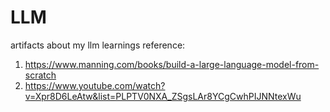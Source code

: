 # LLM
artifacts about my llm learnings
reference:
1. https://www.manning.com/books/build-a-large-language-model-from-scratch
2. https://www.youtube.com/watch?v=Xpr8D6LeAtw&list=PLPTV0NXA_ZSgsLAr8YCgCwhPIJNNtexWu
